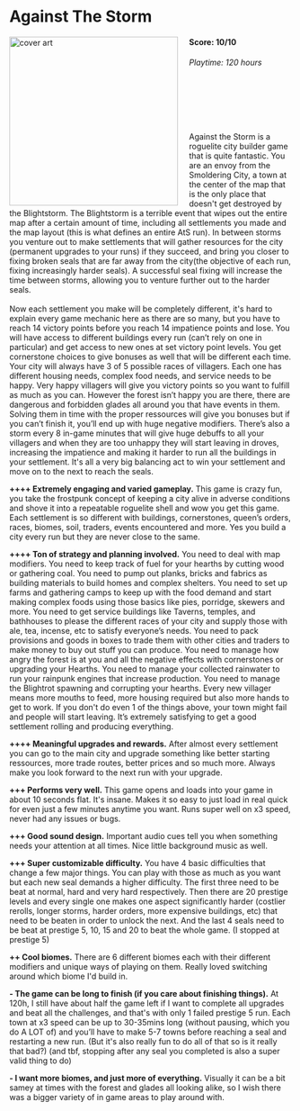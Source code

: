 # Against The Storm
<img style="float: left; padding-right:20px;" src="https://encrypted-tbn0.gstatic.com/images?q=tbn:ANd9GcTp71bcgXY_c6ZLT-Uy1iBEDz1npwx0qDImZQ&s" alt="cover art" width="300"/>

#### Score: 10/10

###### Playtime: 120 hours
<br/><br/>
<br/><br/>

Against the Storm is a roguelite city builder game that is quite fantastic. You are an envoy from the Smoldering City, a town at the center of the map that is the only place that doesn't get destroyed by the Blightstorm. The Blightstorm is a terrible event that wipes out the entire map after a certain amount of time, including all settlements you made and the map layout (this is what defines an entire AtS run). In between storms you venture out to make settlements that will gather resources for the city (permanent upgrades to your runs) if they succeed, and bring you closer to fixing broken seals that are far away from the city(the objective of each run, fixing increasingly harder seals). A successful seal fixing will increase the time between storms, allowing you to venture further out to the harder seals. <br/><br/>
Now each settlement you make will be completely different, it's hard to explain every game mechanic here as there are so many, but you have to reach 14 victory points before you reach 14 impatience points and lose. You will have access to different buildings every run (can’t rely on one in particular) and get access to new ones at set victory point levels. You get cornerstone choices to give bonuses as well that will be different each time. Your city will always have 3 of 5 possible races of villagers. Each one has different housing needs, complex food needs, and service needs to be happy. Very happy villagers will give you victory points so you want to fulfill as much as you can. However the forest isn’t happy you are there, there are dangerous and forbidden glades all around you that have events in them. Solving them in time with the proper ressources will give you bonuses but if you can’t finish it, you’ll end up with huge negative modifiers. There’s also a storm every 8 in-game minutes that will give huge debuffs to all your villagers and when they are too unhappy they will start leaving in droves, increasing the impatience and making it harder to run all the buildings in your settlement. It's all a very big balancing act to win your settlement and move on to the next to reach the seals.<br/>

**++++ Extremely engaging and varied gameplay.** This game is crazy fun, you take the frostpunk concept of keeping a city alive in adverse conditions and shove it into a repeatable roguelite shell and wow you get this game. Each settlement is so different with buildings, cornerstones, queen’s orders, races, biomes, soil,  traders, events encountered and more. Yes you build a city every run but they are never close to the same. <br/>

**++++ Ton of strategy and planning involved.** You need to deal with map modifiers. You need to keep track of fuel for your hearths by cutting wood or gathering coal. You need to pump out planks, bricks and fabrics as building materials to build homes and complex shelters. You need to set up farms and gathering camps to keep up with the food demand and start making complex foods using those basics like pies, porridge, skewers and more. You need to get service buildings like Taverns, temples, and bathhouses to please the different races of your city and supply those with ale, tea, incense, etc to satisfy everyone’s needs. You need to pack provisions and goods in boxes to trade them with other cities and traders to make money to buy out stuff you can produce. You need to manage how angry the forest is at you and all the negative effects with cornerstones or upgrading your Hearths. You need to manage your collected rainwater to run your rainpunk engines that increase production. You need to manage the Blightrot spawning and corrupting your hearths. Every new villager means more mouths to feed, more housing required but also more hands to get to work. If you don't do even 1 of the things above, your town might fail and people will start leaving.  It’s extremely satisfying to get a good settlement rolling and producing everything.<br/>

**++++ Meaningful upgrades and rewards.** After almost every settlement you can go to the main city and upgrade something like better starting ressources, more trade routes, better prices and so much more. Always make you look forward to the next run with your upgrade.<br/>

**+++ Performs very well.** This game opens and loads into your game in about 10 seconds flat. It's insane. Makes it so easy to just load in real quick for even just a few minutes anytime you want. Runs super well on x3 speed, never had any issues or bugs.<br/>

**+++ Good sound design.** Important audio cues tell you when something needs your attention at all times. Nice little background music as well.<br/>

**+++ Super customizable difficulty.** You have 4 basic difficulties that change a few major things. You can play with those as much as you want but each new seal demands a higher difficulty. The first three need to be beat at normal, hard and very hard respectively. Then there are 20 prestige levels and every single one makes one aspect significantly harder (costlier rerolls, longer storms, harder orders, more expensive buildings, etc) that need to be beaten in order to unlock the next. And the last 4 seals need to be beat at prestige 5, 10, 15 and 20 to beat the whole game. (I stopped at prestige 5)<br/>

**++ Cool biomes.** There are 6 different biomes each with their different modifiers and unique ways of playing on them. Really loved switching around which biome I'd build in.<br/>


**- The game can be long to finish (if you care about finishing things).** At 120h, I still have about half the game left if I want to complete all upgrades and beat all the challenges, and that's with only 1 failed prestige 5 run. Each town at x3 speed can be up to 30-35mins long (without pausing, which you do A LOT of) and you’ll have to make 5-7 towns before reaching a seal and restarting a new run. (But it's also really fun to do all of that so is it really that bad?) (and tbf, stopping after any seal you completed is also a super valid thing to do)<br/>

**- I want more biomes, and just more of everything.** Visually it can be a bit samey at times with the forest and glades all looking alike, so I wish there was a bigger variety of in game areas to play around with.
